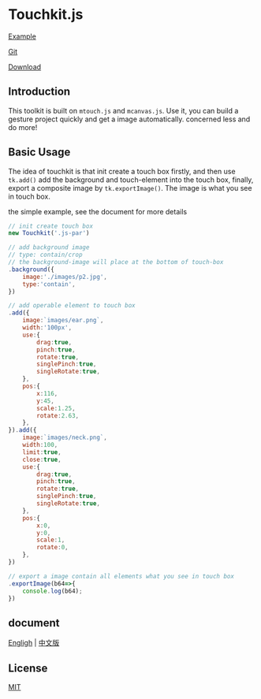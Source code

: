 # Touchkit.js

[Example](http://f2er.meitu.com/gxd/touchkit/example/index.html)   

[Git](https://github.com/xd-tayde/touchkit)

[Download](https://github.com/xd-tayde/touchkit/blob/master/dist/touchkit.min.js)

## Introduction

This toolkit is built on `mtouch.js` and `mcanvas.js`. Use it, you can build a gesture project quickly and get a image automatically. concerned less and do more!

## Basic Usage

The idea of touchkit is that init create a touch box firstly, and then use `tk.add()` add the background and touch-element into the touch box, finally, export a composite image by `tk.exportImage()`. The image is what you see in touch box. 

the simple example, see the document for more details

```js
// init create touch box
new Touchkit('.js-par')

// add background image
// type: contain/crop
// the background-image will place at the bottom of touch-box
.background({
    image:'./images/p2.jpg',
    type:'contain',
})

// add operable element to touch box
.add({
    image:`images/ear.png`,
    width:'100px',
    use:{
        drag:true,
        pinch:true,
        rotate:true,
        singlePinch:true,
        singleRotate:true,
    },
    pos:{
        x:116,
        y:45,
        scale:1.25,
        rotate:2.63,
    },
}).add({
    image:`images/neck.png`,
    width:100,
    limit:true,
    close:true,
    use:{
        drag:true,
        pinch:true,
        rotate:true,
        singlePinch:true,
        singleRotate:true,
    },
    pos:{
        x:0,
        y:0,
        scale:1,
        rotate:0,
    },
})

// export a image contain all elements what you see in touch box
.exportImage(b64=>{
	console.log(b64);
})
```

## document

[Engligh](https://github.com/xd-tayde/touchkit/blob/master/README_EN.md) | [中文版](https://github.com/xd-tayde/touchkit/blob/master/README_ZH.md)


## License

[MIT](https://opensource.org/licenses/MIT)
